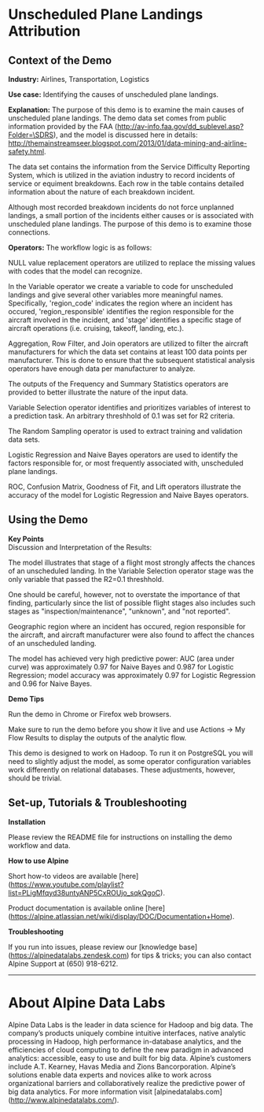 # Unscheduled Plane Landings Attribution 
	

## Context of the Demo

__Industry:__  Airlines, Transportation, Logistics

__Use case:__  Identifying the causes of unscheduled plane landings. 

__Explanation:__  The purpose of this demo is to examine the main causes of unscheduled plane landings. The demo data set comes from public information provided by the FAA (http://av-info.faa.gov/dd_sublevel.asp?Folder=\SDRS), and the model is discussed here in details: http://themainstreamseer.blogspot.com/2013/01/data-mining-and-airline-safety.html.

The data set contains the information from the Service Difficulty Reporting System, which is utilized in the aviation industry to record incidents of service or equiment breakdowns. Each row in the table contains detailed information about the nature of each breakdown incident.

Although most recorded breakdown incidents do not force unplanned landings, a small portion of the incidents either causes or is associated with unscheduled plane landings. The purpose of this demo is to examine those connections.

__Operators:__  The workflow logic is as follows:

NULL value replacement operators are utilized to replace the missing values with codes that the model can recognize.

In the Variable operator we create a variable to code for unscheduled landings and give several other variables more meaningful names. Specifically, 'region_code' indicates the region where an incident has occured, 'region_responsible' identifies the region responsible for the aircraft involved in the incident, and 'stage' identifies a specific stage of aircraft operations (i.e. cruising, takeoff, landing, etc.).

Aggregation, Row Filter, and Join operators are utilized to filter the aircraft manufacturers for which the data set contains at least 100 data points per manufacturer. This is done to ensure that the subsequent statistical analysis operators have enough data per manufacturer to analyze. 

The outputs of the Frequency and Summary Statistics operators are provided to better illustrate the nature of the input data.

Variable Selection operator identifies and prioritizes variables of interest to a prediction task. An arbitrary threshhold of 0.1 was set for R2 criteria. 

The Random Sampling operator is used to extract training and validation data sets.

Logistic Regression and Naive Bayes operators are used to identify the factors responsible for, or most frequently associated with, unscheduled plane landings. 

ROC, Confusion Matrix, Goodness of Fit, and Lift operators illustrate the accuracy of the model for Logistic Regression and Naive Bayes operators.


## Using the Demo

__Key Points__  
Discussion and Interpretation of the Results:

The model illustrates that stage of a flight most strongly affects the chances of an unscheduled landing. In the Variable Selection operator stage was the only variable that passed the R2=0.1 threshhold. 

One should be careful, however, not to overstate the importance of that finding, particularly since the list of possible flight stages also includes such stages as "inspection/maintenance", "unknown", and "not reported".

Geographic region where an incident has occured, region responsible for the aircraft, and aircraft manufacturer were also found to affect the chances of an unscheduled landing.

The model has achieved very high predictive power: AUC (area under curve) was approximately 0.97 for Naive Bayes and 0.987 for Logistic Regression; model accuracy was approximately 0.97 for Logistic Regression and 0.96 for Naive Bayes.


__Demo Tips__

Run the demo in Chrome or Firefox web browsers.

Make sure to run the demo before you show it live and use Actions -> My Flow Results to display the outputs of the analytic flow.

This demo is designed to work on Hadoop. To run it on PostgreSQL you will need to slightly adjust the model, as some operator configuration variables work differently on relational databases. These adjustments, however, should be trivial.

## Set-up, Tutorials & Troubleshooting

__Installation__

Please review the README file for instructions on installing the demo workflow and data.

__How to use Alpine__

Short how-to videos are available [here] (https://www.youtube.com/playlist?list=PLigMfqyd38untyANP5CxROUjo_sqkQgoC).

Product documentation is available online [here] (https://alpine.atlassian.net/wiki/display/DOC/Documentation+Home).

__Troubleshooting__

If you run into issues, please review our [knowledge base] (https://alpinedatalabs.zendesk.com) for tips & tricks; you can also contact Alpine Support at (650) 918-6212.

-----

# About Alpine Data Labs

Alpine Data Labs is the leader in data science for Hadoop and big data. The company’s products uniquely combine intuitive interfaces, native analytic processing in Hadoop, high performance in-database analytics, and the efficiencies of cloud computing to define the new paradigm in advanced analytics: accessible, easy to use and built for big data. Alpine’s customers include A.T. Kearney, Havas Media and Zions Bancorporation. Alpine’s solutions enable data experts and novices alike to work across organizational barriers and collaboratively realize the predictive power of big data analytics. For more information visit [alpinedatalabs.com] (http://www.alpinedatalabs.com/).
